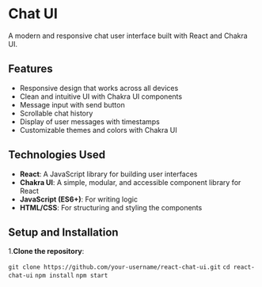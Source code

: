 # Chat UI

A modern and responsive chat user interface built with React and Chakra UI.

## Features

- Responsive design that works across all devices
- Clean and intuitive UI with Chakra UI components
- Message input with send button
- Scrollable chat history
- Display of user messages with timestamps
- Customizable themes and colors with Chakra UI

## Technologies Used

- **React**: A JavaScript library for building user interfaces
- **Chakra UI**: A simple, modular, and accessible component library for React
- **JavaScript (ES6+)**: For writing logic
- **HTML/CSS**: For structuring and styling the components

## Setup and Installation

1.**Clone the repository**:

  `git clone https://github.com/your-username/react-chat-ui.git`
   `cd react-chat-ui`
   `npm install`
   `npm start`